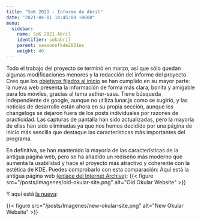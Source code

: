```yaml
---
title: "SoK 2021 - Informe de Abril"
date: "2021-04-01 14:45:00 +0600"
menu:
  sidebar:
    name: SoK 2021 Abril
    identifier: sokabril
    parent: seasonofkde2021es
    weight: 40
---
```


Todo el trabajo del proyecto se terminó en marzo, así que sólo quedan algunas modificaciones menores y la redacción del informe del proyecto. Creo que los [objetivos fijados al inicio](https://season.kde.org/project/46) se han cumplido en su mayor parte: la nueva web presenta la información de forma más clara, bonita y amigable para los móviles, gracias al tema aether-sass. Tiene búsqueda independiente de google, aunque no utiliza lunar.js como se sugirió, y las noticias de desarrollo están ahora en su propia sección, aunque los changelogs se dejaron fuera de los posts individuales por razones de practicidad. Las capturas de pantalla han sido actualizadas, pero la mayoría de ellas han sido eliminadas ya que nos hemos decidido por una página de inicio más sencilla que destaque las características más importantes del programa.

En definitiva, se han mantenido la mayoría de las características de la antigua página web, pero se ha añadido un rediseño más moderno que aumenta la usabilidad y hace el proyecto más atractivo y coherente con la estética de KDE. Puedes comprobarlo con esta comparación: Aquí está la antigua página web [(enlace del Internet Archive)](https://web.archive.org/web/20210312020118/https://okular.kde.org/):
{{< figure src="/posts/Imagenes/old-okular-site.png" alt="Old Okular Website" >}}

Y aquí está [la nueva](https://okular.kde.org):

{{< figure src="/posts/Imagenes/new-okular-site.png" alt="New Okular Website" >}}
